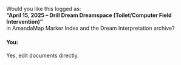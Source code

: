 Would you like this logged as:\
**“April 15, 2025 – Drill Dream Dreamspace (Toilet/Computer Field Intervention)”**\
in AmandaMap Marker Index and the Dream Interpretation archive?


#### You:
Yes, edit documents directly.